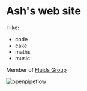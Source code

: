 # Ash's web site

I like:
- code
- cake
- maths
- music 

Member of [Fluids Group](https://www.sheffield.ac.uk/maths/research/fluid)

![openpipeflow](https://openpipeflow.org/images/8/8e/OpenPFlogo2.png)
